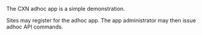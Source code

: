 The CXN adhoc app is a simple demonstration.

Sites may register for the adhoc app. The app administrator may then issue
adhoc API commands.
